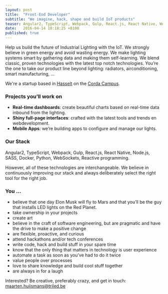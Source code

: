```yaml
---
layout: post
title:  "Front-End Developer"
subtitle: "We imagine, hack, shape and build IoT products"
teaser: Angular2, TypeScript, Webpack, Gulp, React.js, React Native, WebSockets, Reactive programming.
date:   2016-04-14 10:18:25 +0100
published: true
---
```


Help us build the future of Industrial Lighting with the IoT. We strongly believe in green energy and avoid wasting 
energy. We make lighting systems smart by gathering data and making them self-learning. We blend classic, proven 
technologies with the latest top notch technologies. You’re the one to take our product line beyond lighting: radiators, 
airconditioning, smart manufacturing, ...

We're a startup based in [Hasselt](https://en.wikipedia.org/wiki/Hasselt) on the 
[Corda Campus](http://www.cordacampus.com/).

### Projects you’ll work on

* **Real-time dashboards**: create beautiful charts based on real-time data inbound from the lighting.
* **Shiny full-page interfaces**: crafted with the latest tools and trends en webdevelopment.
* **Mobile Apps**: we’re building apps to configure and manage our lights.

### Our Stack

Angular2, TypeScript, Webpack, Gulp, React.js, React Native, Node.js, SASS, Docker, Python, WebSockets, Reactive programming.

However, all of these technologies are interchangeable. We believe in continuously improving our stack and always 
deliberately select the right tool for the right job. 

### You ...
* believe that one day Elon Musk will fly to Mars and that you’ll be the guy that installs LED lights on the Red Planet.
* take ownership in your projects
* create art
* believe in the craft of software engineering, but are pragmatic and have the drive to make a positive change
* are flexible, proactive, and curious
* attend hackathons and/or tech conferences
* write code, hack and build stuff in your spare time
* know that the only thing that matters in technology is user experience
* automate a task as soon as you’ve had to do it twice
* value people over processes
* love to share knowledge and build cool stuff together
* are always in for a laugh

Interested? Be creative, preferably crazy, and get in touch: [maarten.huijsmans@triled.be](maarten.huijsmans@triled.be)

